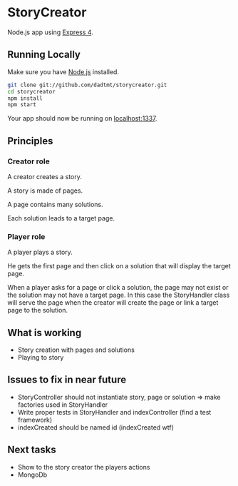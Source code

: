 # StoryCreator

Node.js app using [Express 4](http://expressjs.com/).

## Running Locally

Make sure you have [Node.js](http://nodejs.org/) installed.

```sh
git clone git://github.com/dadtmt/storycreator.git
cd storycreator
npm install
npm start
```

Your app should now be running on [localhost:1337](http://localhost:1337/).

## Principles

### Creator role

A creator creates a story.

A story is made of pages.

A page contains many solutions.

Each solution leads to a target page.

### Player role

A player plays a story.

He gets the first page and then click on a solution that will display the target page.

When a player asks for a page or click a solution, the page may not exist or the solution may not have a target page. In this case the StoryHandler class will serve the page when the creator will create the page or link a target page to the solution.

## What is working

- Story creation with pages and solutions
- Playing to story

## Issues to fix in near future

- StoryController should not instantiate story, page or solution => make factories used in StoryHandler
- Write proper tests in StoryHandler and indexController (find a test framework)
- indexCreated should be named id (indexCreated wtf)

## Next tasks

- Show to the story creator the players actions
- MongoDb
